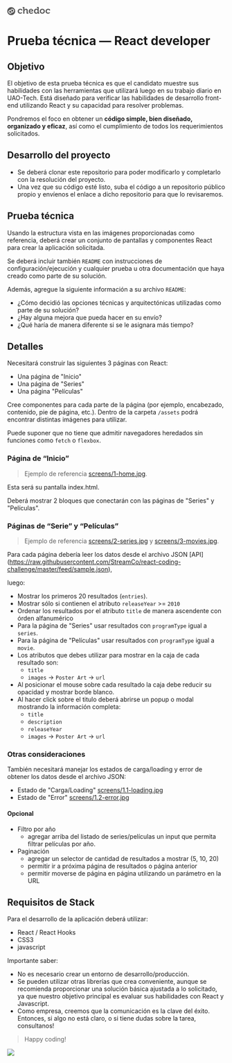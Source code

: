 ![](src/assets/logo-gray.png)
# Prueba técnica — React developer


## Objetivo

El objetivo de esta prueba técnica es que el candidato muestre sus habilidades con las herramientas que utilizará luego en su trabajo diario en UAO-Tech. Está diseñado para verificar las habilidades de desarrollo front-end utilizando React y su capacidad para resolver problemas.

Pondremos el foco en obtener un **código simple, bien diseñado, organizado y eficaz**, así como el cumplimiento de todos los requerimientos solicitados.


## Desarrollo del proyecto

- Se deberá clonar este repositorio para poder modificarlo y completarlo con la resolución del proyecto.
- Una vez que su código esté listo, suba el código a un repositorio público propio y envíenos el enlace a dicho repositorio para que lo revisaremos.


## Prueba técnica
Usando la estructura vista en las imágenes proporcionadas como referencia, deberá crear un conjunto de pantallas y componentes React para crear la aplicación solicitada.

Se deberá incluir también `README` con instrucciones de configuración/ejecución y cualquier prueba u otra documentación que haya creado como parte de su solución.

Además, agregue la siguiente información a su archivo `README`:

- ¿Cómo decidió las opciones técnicas y arquitectónicas utilizadas como parte de su solución?
- ¿Hay alguna mejora que pueda hacer en su envío?
- ¿Qué haría de manera diferente si se le asignara más tiempo?


## Detalles
Necesitará construir las siguientes 3 páginas con React:

- Una página de "Inicio"
- Una página de "Series"
- Una página "Películas"

Cree componentes para cada parte de la página (por ejemplo, encabezado, contenido, pie de página, etc.). Dentro de la carpeta `/assets` podrá encontrar distintas imágenes para utilizar.

Puede suponer que no tiene que admitir navegadores heredados sin funciones como `fetch` o `flexbox`.

### Página de “Inicio”

> Ejemplo de referencia [screens/1-home.jpg](src/screens/1-home.jpg).

Esta será su pantalla index.html.

Deberá mostrar 2 bloques que conectarán con las páginas de "Series" y "Películas".

### Páginas de “Serie” y “Películas”

> Ejemplo de referencia [screens/2-series.jpg](src/screens/2-series.jpg) y [screens/3-movies.jpg](src/screens/3-movies.jpg).

Para cada página debería leer los datos desde el archivo JSON [API]
(https://raw.githubusercontent.com/StreamCo/react-coding-challenge/master/feed/sample.json), 

luego:

- Mostrar los primeros 20 resultados (`entries`).
- Mostrar sólo si contienen el atributo `releaseYear` >= `2010`
- Ordenar los resultados por el atributo `title` de manera ascendente con órden alfanumérico
- Para la página de "Series" usar resultados con `programType` igual a `series`.
- Para la página de "Películas" usar resultados con `programType` igual a `movie`. 
- Los atributos que debes utilizar para mostrar en la caja de cada resultado son:
  - `title`
  - `images` → `Poster Art` → `url`
- Al posicionar el mouse sobre cada resultado la caja debe reducir su opacidad y mostrar borde blanco.
- Al hacer click sobre el titulo deberá abrirse un popup o modal mostrando la información completa:
  - `title`
  - `description`
  - `releaseYear`
  - `images` → `Poster Art` → `url`


### Otras consideraciones

También necesitará manejar los estados de carga/loading y error de obtener los datos desde el archivo JSON:

- Estado de "Carga/Loading" [screens/1.1-loading.jpg](src/screens/1.1-loading.jpg)
- Estado de "Error" [screens/1.2-error.jpg](src/screens/1.2-error.jpg)


#### Opcional

- Filtro por año
  - agregar arriba del listado de series/películas un input que permita filtrar películas por año.
- Paginación
  - agregar un selector de cantidad de resultados a mostrar (5, 10, 20)
  - permitir ir a próxima página de resultados o página anterior
  - permitir moverse de página en página utilizando un parámetro en la URL


## Requisitos de Stack

Para el desarrollo de la aplicación deberá utilizar:

- React / React Hooks
- CSS3
- javascript

Importante saber:
- No es necesario crear un entorno de desarrollo/producción.
- Se pueden utilizar otras librerías que crea conveniente, aunque se recomienda proporcionar una solución básica ajustada a lo solicitado, ya que nuestro objetivo principal es evaluar sus habilidades con React y Javascript.
- Como empresa, creemos que la comunicación es la clave del éxito. Entonces, si algo no está claro, o si tiene dudas sobre la tarea, consultanos!


> Happy coding!

<img src="https://user-images.githubusercontent.com/5693916/30273942-84252588-96fb-11e7-9420-5516b92cb1f7.gif" width="100">